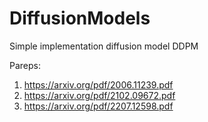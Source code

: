 # DiffusionModels
Simple implementation diffusion model DDPM

Pareps:
1. https://arxiv.org/pdf/2006.11239.pdf
2. https://arxiv.org/pdf/2102.09672.pdf
3. https://arxiv.org/pdf/2207.12598.pdf
